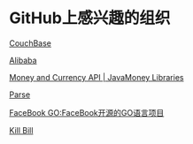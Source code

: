GitHub上感兴趣的组织
====================
[CouchBase](https://github.com/couchbase) 

[Alibaba](https://github.com/alibaba)

[Money and Currency API | JavaMoney Libraries](https://github.com/JavaMoney)

[Parse](https://github.com/ParsePlatform)

[FaceBook GO:FaceBook开源的GO语言项目](https://github.com/facebookgo)

[Kill Bill](https://github.com/killbill/)
